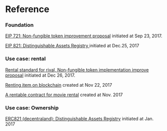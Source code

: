 # Reference

### 

### Foundation

[EIP 721: Non-fungible token improvement proposal](https://github.com/ethereum/eips/issues/721) initiated at Sep 23, 2017.

[EIP 821: Distinguishable Assets Registry ](https://github.com/ethereum/EIPs/issues/821)initiated at Dec.25, 2017

### 

### Use case: rental

[Rental standard for rival, Non-fungible token implementation improve proposal](https://github.com/ethereum/EIPs/issues/809) initiated at Dec 26, 2017.

[Renting item on blockchain](https://hackernoon.com/renting-items-on-the-blockchain-de4e2663dfc6) created at Nov 22, 2017

[A rentable contract for movie rental](https://github.com/pabloruiz55/Rentable) created at Nov. 2017

### 

### Use case: Ownership

[ERC821 \(decentraland\): Distinguishable Assets Registry](https://github.com/decentraland/erc821) initiated at Jan. 2017

